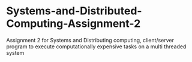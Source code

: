 # Systems-and-Distributed-Computing-Assignment-2
Assignment 2 for Systems and Distributing computing, client/server program to execute computationally expensive tasks on a multi threaded system
